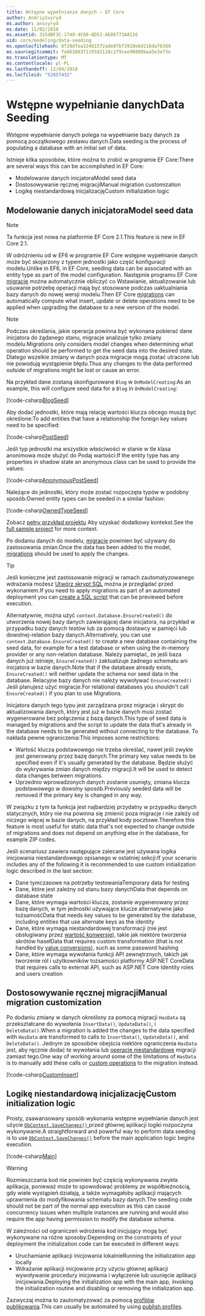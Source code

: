 ```yaml
---
title: Wstępne wypełnianie danych — EF Core
author: AndriySvyryd
ms.author: ansvyryd
ms.date: 11/02/2018
ms.assetid: 3154BF3C-1749-4C60-8D51-AE86773AA116
uid: core/modeling/data-seeding
ms.openlocfilehash: 8f28dfea12461572ade8fbf3910ebd216dafb389
ms.sourcegitcommit: fa863883f1193d2118c2f9cee90808baa5e3e73e
ms.translationtype: MT
ms.contentlocale: pl-PL
ms.lasthandoff: 12/04/2018
ms.locfileid: "52857432"
---
```

# <a name="data-seeding"></a><span data-ttu-id="58b10-102">Wstępne wypełnianie danych</span><span class="sxs-lookup"><span data-stu-id="58b10-102">Data Seeding</span></span>

<span data-ttu-id="58b10-103">Wstępne wypełnianie danych polega na wypełnianie bazy danych za pomocą początkowego zestawu danych.</span><span class="sxs-lookup"><span data-stu-id="58b10-103">Data seeding is the process of populating a database with an initial set of data.</span></span>

<span data-ttu-id="58b10-104">Istnieje kilka sposobów, które można to zrobić w programie EF Core:</span><span class="sxs-lookup"><span data-stu-id="58b10-104">There are several ways this can be accomplished in EF Core:</span></span>
* <span data-ttu-id="58b10-105">Modelowanie danych inicjatora</span><span class="sxs-lookup"><span data-stu-id="58b10-105">Model seed data</span></span>
* <span data-ttu-id="58b10-106">Dostosowywanie ręcznej migracji</span><span class="sxs-lookup"><span data-stu-id="58b10-106">Manual migration customization</span></span>
* <span data-ttu-id="58b10-107">Logikę niestandardową inicjalizację</span><span class="sxs-lookup"><span data-stu-id="58b10-107">Custom initialization logic</span></span>

## <a name="model-seed-data"></a><span data-ttu-id="58b10-108">Modelowanie danych inicjatora</span><span class="sxs-lookup"><span data-stu-id="58b10-108">Model seed data</span></span>

> [!NOTE]
> <span data-ttu-id="58b10-109">Ta funkcja jest nowa na platformie EF Core 2.1.</span><span class="sxs-lookup"><span data-stu-id="58b10-109">This feature is new in EF Core 2.1.</span></span>

<span data-ttu-id="58b10-110">W odróżnieniu od w EF6 w programie EF Core wstępne wypełnianie danych może być skojarzony z typem jednostki jako część konfiguracji modelu.</span><span class="sxs-lookup"><span data-stu-id="58b10-110">Unlike in EF6, in EF Core, seeding data can be associated with an entity type as part of the model configuration.</span></span> <span data-ttu-id="58b10-111">Następnie programu EF Core [migracje](xref:core/managing-schemas/migrations/index) można automatycznie obliczyć co Wstawianie, aktualizowanie lub usuwanie potrzebę operacji mają być stosowane podczas uaktualniania bazy danych do nowej wersji modelu.</span><span class="sxs-lookup"><span data-stu-id="58b10-111">Then EF Core [migrations](xref:core/managing-schemas/migrations/index) can automatically compute what insert, update or delete operations need to be applied when upgrading the database to a new version of the model.</span></span>

> [!NOTE]
> <span data-ttu-id="58b10-112">Podczas określania, jakie operacja powinna być wykonana pobierać dane inicjatora do żądanego stanu, migracje analizuje tylko zmiany modelu.</span><span class="sxs-lookup"><span data-stu-id="58b10-112">Migrations only considers model changes when determining what operation should be performed to get the seed data into the desired state.</span></span> <span data-ttu-id="58b10-113">Dlatego wszelkie zmiany w danych poza migracje mogą zostać utracone lub nie powodują wystąpienie błędu.</span><span class="sxs-lookup"><span data-stu-id="58b10-113">Thus any changes to the data performed outside of migrations might be lost or cause an error.</span></span>

<span data-ttu-id="58b10-114">Na przykład dane zostaną skonfigurowane `Blog` w `OnModelCreating`:</span><span class="sxs-lookup"><span data-stu-id="58b10-114">As an example, this will configure seed data for a `Blog` in `OnModelCreating`:</span></span>

[!code-csharp[BlogSeed](../../../samples/core/Modeling/DataSeeding/DataSeedingContext.cs?name=BlogSeed)]

<span data-ttu-id="58b10-115">Aby dodać jednostki, które mają relację wartości klucza obcego muszą być określone:</span><span class="sxs-lookup"><span data-stu-id="58b10-115">To add entities that have a relationship the foreign key values need to be specified:</span></span>

[!code-csharp[PostSeed](../../../samples/core/Modeling/DataSeeding/DataSeedingContext.cs?name=PostSeed)]

<span data-ttu-id="58b10-116">Jeśli typ jednostki ma wszystkie właściwości w stanie w tle klasa anonimowa może służyć do Podaj wartości:</span><span class="sxs-lookup"><span data-stu-id="58b10-116">If the entity type has any properties in shadow state an anonymous class can be used to provide the values:</span></span>

[!code-csharp[AnonymousPostSeed](../../../samples/core/Modeling/DataSeeding/DataSeedingContext.cs?name=AnonymousPostSeed)]

<span data-ttu-id="58b10-117">Należące do jednostki, który może zostać rozpoczęta typów w podobny sposób:</span><span class="sxs-lookup"><span data-stu-id="58b10-117">Owned entity types can be seeded in a similar fashion:</span></span>

[!code-csharp[OwnedTypeSeed](../../../samples/core/Modeling/DataSeeding/DataSeedingContext.cs?name=OwnedTypeSeed)]

<span data-ttu-id="58b10-118">Zobacz [pełny przykład projektu](https://github.com/aspnet/EntityFramework.Docs/tree/master/samples/core/Modeling/DataSeeding) Aby uzyskać dodatkowy kontekst.</span><span class="sxs-lookup"><span data-stu-id="58b10-118">See the [full sample project](https://github.com/aspnet/EntityFramework.Docs/tree/master/samples/core/Modeling/DataSeeding) for more context.</span></span>

<span data-ttu-id="58b10-119">Po dodaniu danych do modelu, [migracje](xref:core/managing-schemas/migrations/index) powinien być używany do zastosowania zmian.</span><span class="sxs-lookup"><span data-stu-id="58b10-119">Once the data has been added to the model, [migrations](xref:core/managing-schemas/migrations/index) should be used to apply the changes.</span></span>

> [!TIP]
> <span data-ttu-id="58b10-120">Jeśli konieczne jest zastosowanie migracji w ramach zautomatyzowanego wdrażania możesz [Utwórz skrypt SQL](xref:core/managing-schemas/migrations/index#generate-sql-scripts) można je przeglądać przed wykonaniem.</span><span class="sxs-lookup"><span data-stu-id="58b10-120">If you need to apply migrations as part of an automated deployment you can [create a SQL script](xref:core/managing-schemas/migrations/index#generate-sql-scripts) that can be previewed before execution.</span></span>

<span data-ttu-id="58b10-121">Alternatywnie, można użyć `context.Database.EnsureCreated()` do utworzenia nowej bazy danych zawierającej dane inicjatora, na przykład w przypadku bazy danych testów lub za pomocą dostawcy w pamięci lub dowolnej-relation bazy danych.</span><span class="sxs-lookup"><span data-stu-id="58b10-121">Alternatively, you can use `context.Database.EnsureCreated()` to create a new database containing the seed data, for example for a test database or when using the in-memory provider or any non-relation database.</span></span> <span data-ttu-id="58b10-122">Należy pamiętać, że jeśli baza danych już istnieje, `EnsureCreated()` zaktualizuje żadnego schematu ani inicjatora w bazie danych.</span><span class="sxs-lookup"><span data-stu-id="58b10-122">Note that if the database already exists, `EnsureCreated()` will neither update the schema nor seed data in the database.</span></span> <span data-ttu-id="58b10-123">Relacyjne bazy danych nie należy wywoływać `EnsureCreated()` Jeśli planujesz użyć migracje.</span><span class="sxs-lookup"><span data-stu-id="58b10-123">For relational databases you shouldn't call `EnsureCreated()` if you plan to use Migrations.</span></span>

<span data-ttu-id="58b10-124">Inicjatora danych tego typu jest zarządzana przez migracje i skrypt do aktualizowania danych, który jest już w bazie danych musi zostać wygenerowane bez połączenia z bazą danych.</span><span class="sxs-lookup"><span data-stu-id="58b10-124">This type of seed data is managed by migrations and the script to update the data that's already in the database needs to be generated without connecting to the database.</span></span> <span data-ttu-id="58b10-125">To nakłada pewne ograniczenia:</span><span class="sxs-lookup"><span data-stu-id="58b10-125">This imposes some restrictions:</span></span>
* <span data-ttu-id="58b10-126">Wartość klucza podstawowego nie trzeba określać, nawet jeśli zwykle jest generowany przez bazę danych.</span><span class="sxs-lookup"><span data-stu-id="58b10-126">The primary key value needs to be specified even if it's usually generated by the database.</span></span> <span data-ttu-id="58b10-127">Będzie służyć do wykrywania zmian danych między migracji.</span><span class="sxs-lookup"><span data-stu-id="58b10-127">It will be used to detect data changes between migrations.</span></span>
* <span data-ttu-id="58b10-128">Uprzednio wprowadzonych danych zostanie usunięty, zmiana klucza podstawowego w dowolny sposób.</span><span class="sxs-lookup"><span data-stu-id="58b10-128">Previously seeded data will be removed if the primary key is changed in any way.</span></span>

<span data-ttu-id="58b10-129">W związku z tym ta funkcja jest najbardziej przydatny w przypadku danych statycznych, który nie ma powinna się zmienić poza migracje i nie zależy od niczego więcej w bazie danych, na przykład kody pocztowe.</span><span class="sxs-lookup"><span data-stu-id="58b10-129">Therefore this feature is most useful for static data that's not expected to change outside of migrations and does not depend on anything else in the database, for example ZIP codes.</span></span>

<span data-ttu-id="58b10-130">Jeśli scenariusz zawiera następujące zalecane jest używana logika inicjowania niestandardowego opisanego w ostatniej sekcji:</span><span class="sxs-lookup"><span data-stu-id="58b10-130">If your scenario includes any of the following it is recommended to use custom initialization logic described in the last section:</span></span>
* <span data-ttu-id="58b10-131">Dane tymczasowe na potrzeby testowania</span><span class="sxs-lookup"><span data-stu-id="58b10-131">Temporary data for testing</span></span>
* <span data-ttu-id="58b10-132">Dane, które jest zależny od stanu bazy danych</span><span class="sxs-lookup"><span data-stu-id="58b10-132">Data that depends on database state</span></span>
* <span data-ttu-id="58b10-133">Dane, które wymaga wartości klucza, zostanie wygenerowany przez bazę danych, w tym jednostki używające klucze alternatywne jako tożsamość</span><span class="sxs-lookup"><span data-stu-id="58b10-133">Data that needs key values to be generated by the database, including entities that use alternate keys as the identity</span></span>
* <span data-ttu-id="58b10-134">Dane, które wymaga niestandardowej transformacji (nie jest obsługiwany przez [wartość konwersje](xref:core/modeling/value-conversions)), takie jak niektóre tworzenia skrótów haseł</span><span class="sxs-lookup"><span data-stu-id="58b10-134">Data that requires custom transformation (that is not handled by [value conversions](xref:core/modeling/value-conversions)), such as some password hashing</span></span>
* <span data-ttu-id="58b10-135">Dane, które wymaga wywołania funkcji API zewnętrznych, takich jak tworzenie ról i użytkowników tożsamości platformy ASP.NET Core</span><span class="sxs-lookup"><span data-stu-id="58b10-135">Data that requires calls to external API, such as ASP.NET Core Identity roles and users creation</span></span>

## <a name="manual-migration-customization"></a><span data-ttu-id="58b10-136">Dostosowywanie ręcznej migracji</span><span class="sxs-lookup"><span data-stu-id="58b10-136">Manual migration customization</span></span>

<span data-ttu-id="58b10-137">Po dodaniu zmiany w danych określony za pomocą migracji `HasData` są przekształcane do wywołania `InsertData()`, `UpdateData()`, i `DeleteData()`.</span><span class="sxs-lookup"><span data-stu-id="58b10-137">When a migration is added the changes to the data specified with `HasData` are transformed to calls to `InsertData()`, `UpdateData()`, and `DeleteData()`.</span></span> <span data-ttu-id="58b10-138">Jednym ze sposobów obejścia niektóre ograniczenia `HasData` jest, aby ręcznie dodać te wywołania lub [operacje niestandardowe](xref:core/managing-schemas/migrations/operations) migracji zamiast tego.</span><span class="sxs-lookup"><span data-stu-id="58b10-138">One way of working around some of the limitations of `HasData` is to manually add these calls or [custom operations](xref:core/managing-schemas/migrations/operations) to the migration instead.</span></span>

[!code-csharp[CustomInsert](../../../samples/core/Modeling/DataSeeding/Migrations/20181102235626_Initial.cs?name=CustomInsert)]

## <a name="custom-initialization-logic"></a><span data-ttu-id="58b10-139">Logikę niestandardową inicjalizację</span><span class="sxs-lookup"><span data-stu-id="58b10-139">Custom initialization logic</span></span>

<span data-ttu-id="58b10-140">Prosty, zaawansowany sposób wykonania wstępne wypełnianie danych jest użycie [ `DbContext.SaveChanges()` ](xref:core/saving/index) przed głównej aplikacji logiki rozpoczyna wykonywanie.</span><span class="sxs-lookup"><span data-stu-id="58b10-140">A straightforward and powerful way to perform data seeding is to use [`DbContext.SaveChanges()`](xref:core/saving/index) before the main application logic begins execution.</span></span>

[!code-csharp[Main](../../../samples/core/Modeling/DataSeeding/Program.cs?name=CustomSeeding)]

> [!WARNING]
> <span data-ttu-id="58b10-141">Rozmieszczania kod nie powinien być częścią wykonywania zwykła aplikacja, ponieważ może to spowodować problemy ze współbieżnością, gdy wiele wystąpień działają, a także wymagałoby aplikacji mających uprawnienia do modyfikowania schematu bazy danych.</span><span class="sxs-lookup"><span data-stu-id="58b10-141">The seeding code should not be part of the normal app execution as this can cause concurrency issues when multiple instances are running and would also require the app having permission to modify the database schema.</span></span>

<span data-ttu-id="58b10-142">W zależności od ograniczeń wdrożenia kod inicjujący mogą być wykonywane na różne sposoby:</span><span class="sxs-lookup"><span data-stu-id="58b10-142">Depending on the constraints of your deployment the initialization code can be executed in different ways:</span></span>
* <span data-ttu-id="58b10-143">Uruchamianie aplikacji inicjowania lokalnie</span><span class="sxs-lookup"><span data-stu-id="58b10-143">Running the initialization app locally</span></span>
* <span data-ttu-id="58b10-144">Wdrażanie aplikacji inicjowanie przy użyciu głównej aplikacji wywoływanie procedury inicjowania i wyłączenie lub usunięcie aplikacji inicjowania.</span><span class="sxs-lookup"><span data-stu-id="58b10-144">Deploying the initialization app with the main app, invoking the initialization routine and disabling or removing the initialization app.</span></span>

<span data-ttu-id="58b10-145">Zazwyczaj można to zautomatyzować za pomocą [profilów publikowania](https://docs.microsoft.com/en-us/aspnet/core/host-and-deploy/visual-studio-publish-profiles).</span><span class="sxs-lookup"><span data-stu-id="58b10-145">This can usually be automated by using [publish profiles](https://docs.microsoft.com/en-us/aspnet/core/host-and-deploy/visual-studio-publish-profiles).</span></span>
